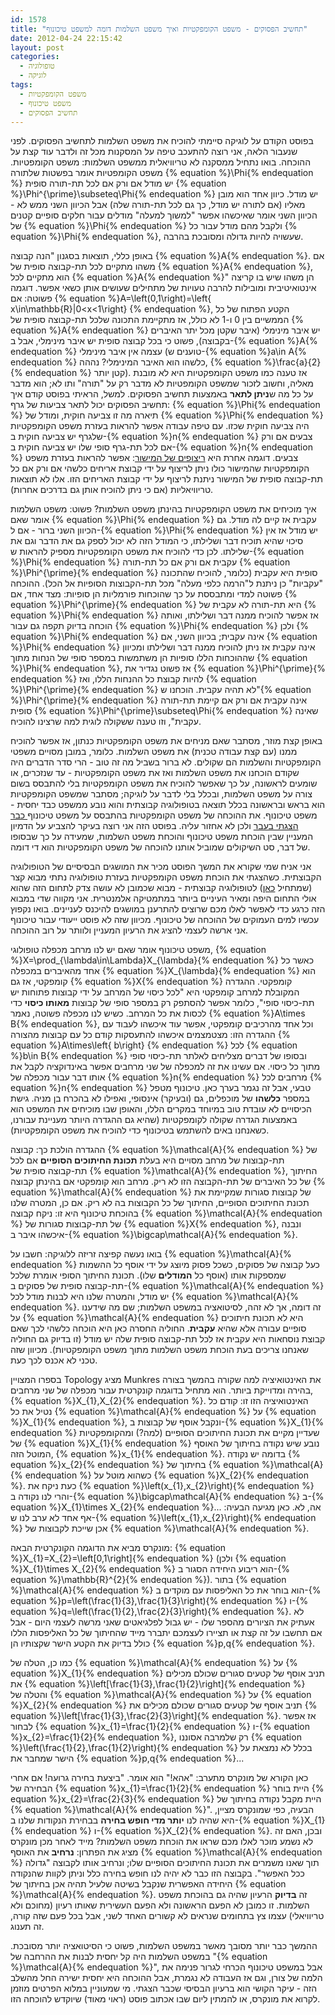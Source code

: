 ```yaml
---
id: 1578
title: "תחשיב הפסוקים - משפט הקומפקטיות ואיך משפט השלמות דומה למשפט טיכונוף"
date: 2012-04-24 22:15:42
layout: post
categories: 
  - טופולוגיה
  - לוגיקה
tags: 
  - משפט הקומפקטיות
  - משפט טיכונוף
  - תחשיב הפסוקים
---
```

בפוסט הקודם על לוגיקה סיימתי להוכיח את משפט השלמות לתחשיב הפסוקים. לפני שנעבור הלאה, אני רוצה להתעכב טיפה על המסקנות מכל זה ולדבר עוד קצת על ההוכחה. בואו נתחיל ממסקנה לא טריוויאלית ממשפט השלמות: משפט הקומפטיות. משפט הקומפטיות אומר בפשטות שלתורה {% equation %}\Phi{% endequation %} יש מודל אם ורק אם לכל תת-תורה סופית {% equation %}\Phi^{\prime}\subseteq\Phi{% endequation %} יש מודל. כיוון אחד הוא מובן מאליו (אם לתורה יש מודל, כך גם לכל תת-תורה שלה) אבל הכיוון השני ממש לא - הכיוון השני אומר שאיכשהו אפשר "למשוך למעלה" מודלים עבור חלקים סופיים קטנים של {% equation %}\Phi{% endequation %} ולקבל מהם מודל עבור כל {% equation %}\Phi{% endequation %}, שעשויה להיות גדולה ומסובכת בהרבה.

באופן כללי, תוצאות בסגנון "הנה קבוצה {% equation %}A{% endequation %}. אם משהו מתקיים לכל תת-קבוצה סופית של {% equation %}A{% endequation %}, הוא מתקיים לכל {% equation %}A{% endequation %}" הן משהו שיש בו קריצה אינטואיטיבית ומובילות להרבה טעויות של מתחילים שעושים אותן כשאי אפשר. דוגמה פשוטה: אם {% equation %}A=\left(0,1\right)=\left\{ x\in\mathbb{R}|0&lt;x&lt;1\right\} {% endequation %}, הקטע הפתוח של כל הממשיים בין 0 ו-1 לא כולל, אז מתקיימת התכונה שלכל תת-קבוצה סופית של {% equation %}A{% endequation %} יש איבר מינימלי (איבר שקטן מכל יתר האיברים בקבוצה), פשוט כי בכל קבוצה סופית יש איבר מינימלי, אבל ב-{% equation %}A{% endequation %} עצמה אין איבר מינימלי (טוענים ש-{% equation %}a\in A{% endequation %} כלשהו הוא האיבר המינימלי? נההה, {% equation %}\frac{a}{2}{% endequation %} קטן יותר). אז טענה כמו משפט הקומפקטיות היא לא מובנת מאליה, וחשוב לזכור שמשפט הקומפטיות לא מדבר רק על "תורה" ותו לא; הוא מדבר על כל מה ש<strong>ניתן לתאר</strong> באמצעות תחשיב הפסוקים. למשל, הראיתי בפוסט קודם איך תחשיב הפסוקים יכול לתאר צביעות של גרף: {% equation %}\Phi{% endequation %} תיארה מה זו צביעה חוקית, ומודל של {% equation %}\Phi{% endequation %} היה צביעה חוקית שכזו. עם טיפה עבודה אפשר להראות בעזרת משפט הקומפקטיות שלגרף יש צביעה חוקית ב-{% equation %}n{% endequation %} צבעים אם ורק אם לכל תת-גרף סופי שלו יש צביעה חוקית ב-{% equation %}n{% endequation %} צבעים. דוגמה אחרת היא <a href="http://www.gadial.net/?p=73">ריצופים של המישור</a>: אפשר להראות בעזרת משפט הקומפקטיות שהמישור כולו ניתן לריצוף על ידי קבוצת אריחים כלשהי אם ורק אם כל תת-קבוצה סופית של המישור ניתנת לריצוף על ידי קבוצת האריחים הזו. אלו לא תוצאות טריוויאליות (אם כי ניתן להוכיח אותן גם בדרכים אחרות).

איך מוכיחים את משפט הקומפקטיות בהינתן משפט השלמות? פשוט: משפט השלמות אומר שאם {% equation %}\Phi{% endequation %} עקבית אז קיים לה מודל. גם הכיוון השני ברור - אם ל-{% equation %}\Phi{% endequation %} יש מודל אז אין סיכוי שהיא תוכיח דבר ושלילתו, כי המודל הזה לא יכול לספק גם את הדבר וגם את שלילתו. לכן כדי להוכיח את משפט הקומפקטיות מספיק להראות ש-{% equation %}\Phi{% endequation %} עקבית אם ורק אם כל תת-תורה {% equation %}\Phi^{\prime}{% endequation %} סופית היא עקבית (כלומר, להוכיח שהתכונה "עקביות" כן ניתנת ל"הרמה כלפי מעלה" מכל תת-הקבוצות הסופיות אל הכל). ההוכחה פשוטה למדי ומתבססת על כך שהוכחות פורמליות הן סופיות: מצד אחד, אם {% equation %}\Phi^{\prime}{% endequation %} היא תת-תורה לא עקבית של {% equation %}\Phi{% endequation %} אז אפשר להוכיח ממנה דבר ושלילתו, ואותה הוכחה בדיוק תקפה גם עבור {% equation %}\Phi{% endequation %} ולכן {% equation %}\Phi{% endequation %} אינה עקבית; בכיוון השני, אם {% equation %}\Phi{% endequation %} אינה עקבית אז ניתן להוכיח ממנה דבר ושלילתו ומכיוון שההוכחות הללו סופיות הן משתמשות במספר סופי של הנחות מתוך {% equation %}\Phi{% endequation %}, אז פשוט נגדיר את {% equation %}\Phi^{\prime}{% endequation %} להיות קבוצת כל ההנחות הללו, ואז {% equation %}\Phi^{\prime}{% endequation %} לא תהיה עקבית. הוכחנו ש"{% equation %}\Phi^{\prime}{% endequation %} אינה עקבית אם ורק אם קיימת תת-תורה סופית {% equation %}\Phi^{\prime}\subseteq\Phi{% endequation %} שאינה עקבית", וזו טענה ששקולה לוגית למה שרצינו להוכיח.

באופן קצת מוזר, מסתבר שאם מניחים את משפט הקומפקטיות כנתון, אז אפשר להוכיח ממנו (עם קצת עבודה טכנית) את משפט השלמות. כלומר, במובן מסויים משפטי הקומפקטיות והשלמות הם שקולים. לא ברור בשביל מה זה טוב - הרי סדר הדברים היה שקודם הוכחנו את משפט השלמות ואז את משפט הקומפקטיות - עד שנזכרים, או שומעים לראשונה, על כך שאפשר להוכיח את משפט הקומפקטיות בלי להתבסס בשום צורה על משפט השלמות, ובכלל בלי לדבר על לוגיקה; מסתבר שמשפט הקומפקטיות הוא בראש ובראשונה בכלל תוצאה בטופולוגיה קבוצתית והוא נובע ממשפט כבד יחסית - משפט טיכונוף. את ההוכחה של משפט הקומפקטיות בהתבסס על משפט טיכונוף<a href="http://www.gadial.net/?p=117"> כבר הצגתי בעבר</a> ולכן לא אחזור עליה. בפוסט הזה אני רוצה בעיקר להצביע על הדמיון המעניין שבין הוכחת משפט טיכונוף והוכחת משפט השלמות, שמעידה על כך שבסופו של דבר, סט השיקולים שמוביל אותנו להוכחה של משפט הקומפקטיות הוא די דומה.

אני אניח שמי שקורא את המשך הפוסט מכיר את המושגים הבסיסיים של הטופולוגיה הקבוצתית. כשהצגתי את הוכחת משפט הקומפקטיות בעזרת טופולוגיה נתתי מבוא קצר (שמתחיל <a href="http://www.gadial.net/?p=113">כאן</a>) לטופולוגיה קבוצתית - מבוא שכמובן לא עושה צדק לתחום הזה שהוא אולי התחום היפה ומאיר העיניים ביותר במתמטיקה אלמנטרית. אני מקווה שדי במבוא הזה כרגע כדי לאפשר לאלו מכם שרוצים להתרענן במושגים להיכנס לעניינים. בואו נקפוץ עכשיו למים העמוקים של ההוכחה של טיכונוף. מכיוון שזה לא פוסט ייעודי עבור טיכונוף אני ארשה לעצמי להציג את הרעיון המעניין ולוותר על רוב ההוכחה.

משפט טיכונוף אומר שאם יש לנו מרחב מכפלה טופולוגי, {% equation %}X=\prod_{\lambda\in\Lambda}X_{\lambda}{% endequation %} כאשר כל אחד מהאיברים במכפלה {% equation %}X_{\lambda}{% endequation %} הוא קומפקטי, אז גם {% equation %}X{% endequation %} קומפקטי. ההגדרה המקובלת למרחב קומפקטי היא "לכל כיסוי של המרחב על ידי קבוצות פתוחות יש תת-כיסוי סופי", כלומר אפשר להסתפק רק במספר סופי של קבוצות <strong>מאותו כיסוי</strong> כדי לכסות את כל המרחב. כשיש לנו מכפלה פשוטה, נאמר {% equation %}A\times B{% endequation %}, וכל אחד מהרכיבים קומפקטי, אפשר עוד איכשהו לעבוד עם ההגדרה הזו: מצטמצמים איכשהו להתעסקות קודם כל עם קבוצות מהצורה {% equation %}A\times\left\{ b\right\} {% endequation %} לכל {% equation %}b\in B{% endequation %} ובסופו של דברים מצליחים לאלתר תת-כיסוי סופי מתוך כל כיסוי. אם עשינו את זה למכפלה של שני מרחבים אפשר באינדוקציה לקבל את אותו דבר עבור מכפלה של {% equation %}n{% endequation %} מרחבים לכל {% equation %}n{% endequation %} טבעי, אבל זה נגמר בערך כאן. טיכונוף מטפל במספר <strong>כלשהו</strong> של מוכפלים, גם (ובעיקר) אינסופי, ואפילו לא בהכרח בן מניה. גישת הכיסויים לא עובדת טוב במיוחד במקרים הללו, והאופן שבו מוכיחים את המשפט הוא באמצעות הגדרה שקולה לקומפקטיות (שהיא גם ההגדרה היותר מעניינת עבורנו, כשאנחנו באים להשתמש בטיכונוף כדי להוכיח את משפט הקומפקטיות).

ההגדרה הולכת כך: קבוצה {% equation %}\mathcal{A}{% endequation %} של תת-קבוצות של מרחב מסויים היא בעלת <strong>תכונת החיתוכים הסופיים</strong> אם לכל תת-קבוצה סופית של {% equation %}\mathcal{A}{% endequation %}, החיתוך של כל האיברים של תת-הקבוצה הזו לא ריק. מרחב הוא קומפקטי אם בהינתן קבוצה {% equation %}\mathcal{A}{% endequation %} של קבוצות סגורות שמקיימת את תכונת החיתוכים הסופיים, החיתוך של כל הקבוצות בה לא ריק. אם כן, המטרה שלנו בהוכחת טיכונוף היא זו: ניקח קבוצה {% equation %}\mathcal{A}{% endequation %} של תת-קבוצות סגורות של {% equation %}X{% endequation %}, ונבנה איכשהו איבר ב-{% equation %}\bigcap\mathcal{A}{% endequation %}.

בואו נעשה קפיצה זריזה ללוגיקה: חשבו על {% equation %}\mathcal{A}{% endequation %} כעל קבוצה של פסוקים, כשכל פסוק מיוצג על ידי אוסף כל ההשמות שמספקות אותו (אוסף כל <strong>המודלים</strong> שלו). תכונת החיתוך הסופי אומרת שלכל תת-קבוצה סופית של פסוקים ב-{% equation %}\mathcal{A}{% endequation %} יש מודל, והמטרה שלנו היא לבנות מודל לכל {% equation %}\mathcal{A}{% endequation %}. זה דומה, אך לא זהה, לסיטואציה במשפט השלמות; שם מה שידענו על {% equation %}\mathcal{A}{% endequation %} היא לא תכונת חיתוכים סופיים עבורה אלא שהיא <strong>עקבית</strong>. החוליה החסרה כאן היא הוכחה כלשהי לכך שאם קבוצת נוסחאות היא עקבית אז לכל תת-קבוצה סופית שלה יש מודל (זו בדיוק גם החוליה שאנחנו צריכים בעת הוכחת משפט השלמות מתוך משפט הקומפקטיות). מכיוון שזה טכני לא אכנס לכך כעת.

בספרו המצויין Topology מציג Munkres את האינטואיציה למה שקורה בהמשך בצורה בהירה ומדוייקת ביותר. הוא מתחיל בדוגמה קונקרטית עבור מכפלה של שני מרחבים, {% equation %}X_{1},X_{2}{% endequation %}. האינטואיציה הזו זו: קודם כל נטיל את כל {% equation %}\mathcal{A}{% endequation %} על {% equation %}X_{1}{% endequation %}, ונקבל אוסף של קבוצות ב-{% equation %}X_{1}{% endequation %} שעדיין מקיים את תכונת החיתוכים הסופיים (למה?) ומהקומפקטיות של {% equation %}X_{1}{% endequation %} נובע שיש נקודה בחיתוך של האוסף המוטל הזה, {% equation %}x_{1}{% endequation %}. בדומה יש נקודה {% equation %}x_{2}{% endequation %} בחיתוך של {% equation %}\mathcal{A}{% endequation %} כשהוא מוטל על {% equation %}X_{2}{% endequation %}. כעת ניקח את {% equation %}\left(x_{1},x_{2}\right){% endequation %} והרי לנו נקודה ב-{% equation %}\bigcap\mathcal{A}{% endequation %} ב-{% equation %}X_{1}\times X_{2}{% endequation %}... אה, לא. כאן מגיעה הבעיה: אף אחד לא ערב לנו ש-{% equation %}\left(x_{1},x_{2}\right){% endequation %} אכן שייכת לקבוצות של {% equation %}\mathcal{A}{% endequation %}.

מונקרס מביא את הדוגמה הקונקרטית הבאה: {% equation %}X_{1}=X_{2}=\left[0,1\right]{% endequation %} (ולכן {% equation %}X_{1}\times X_{2}{% endequation %} הוא ריבוע היחידה הסגור ב-{% equation %}\mathbb{R}^{2}{% endequation %}). בתור {% equation %}\mathcal{A}{% endequation %} הוא בוחר את כל האליפסות עם מוקדים ב-{% equation %}p=\left(\frac{1}{3},\frac{1}{3}\right){% endequation %} ו-{% equation %}q=\left(\frac{1}{2},\frac{2}{3}\right){% endequation %}. לא אעתיק את הציורים מהספר שלו - יש גבול לפלגיאטים שאני מרשה לעצמי היום - אבל אם תחשבו על זה קצת או תציירו לעצמכם יתברר מייד שהחיתוך של כל האליפסות הללו כולל בדיוק את הקטע הישר שקצותיו הן {% equation %}p,q{% endequation %}.

כמו כן, הטלה של {% equation %}\mathcal{A}{% endequation %} על {% equation %}X_{1}{% endequation %} תניב אוסף של קטעים סגורים שכולם מכילים את {% equation %}\left[\frac{1}{3},\frac{1}{2}\right]{% endequation %} והטלה של {% equation %}\mathcal{A}{% endequation %} על {% equation %}X_{2}{% endequation %} תניב אוסף של קטעים סגורים שכולם מכילים את {% equation %}\left[\frac{1}{3},\frac{2}{3}\right]{% endequation %}. אז אפשר לבחור {% equation %}x_{1}=\frac{1}{2}{% endequation %} ו-{% equation %}x_{2}=\frac{1}{2}{% endequation %}, רק שלמרבה אסוננו {% equation %}\left(\frac{1}{2},\frac{1}{2}\right){% endequation %} בכלל לא נמצאת על הישר שמחבר את {% equation %}p,q{% endequation %}...

כאן הקורא של מונקרס מתערב: "אהא!" הוא אומר. "ביצעת בחירה גרועה! אם אחרי הבחירה של {% equation %}x_{1}=\frac{1}{2}{% endequation %} היית בוחר {% equation %}x_{2}=\frac{2}{3}{% endequation %} היית מקבל נקודה בחיתוך של {% equation %}\mathcal{A}{% endequation %}". הבעיה, כפי שמונקרס מציין, היא שהיה לנו <strong>יותר מדי חופש בחירה</strong> בבחירת הנקודות שלנו ב-{% equation %}X_{1}{% endequation %} ו-{% equation %}X_{2}{% endequation %}. ובכן, האם זה לא נשמע מוכר לאלו מכם שראו את הוכחת משפט השלמות? מייד לאחר מכן מונקרס מציג את הפתרון: <strong>נרחיב</strong> את האוסף {% equation %}\mathcal{A}{% endequation %} תוך שאנו משמרים את תכונת החיתוכים הסופיים שלו; ונרחיב אותו לקבוצה "גדולה ככל האפשר". בקבוצה הזו כבר לא יהיה לנו חופש בחירה כלל וניתן לקוות שהנקודה היחידה האפשרית שנקבל בשיטה שלעיל תהיה אכן בחיתוך של {% equation %}\mathcal{A}{% endequation %}. זה <strong>בדיוק</strong> הרעיון שהיה גם בהוכחת משפט השלמות. זו כמובן לא הפעם הראשונה ולא הפעם העשירית שאותו רעיון (מחוכם ולא טריוויאלי) עצמו צץ בתחומים שנראים לא קשורים האחד לשני, אבל בכל פעם שזה קורה, זה תענוג.

ההמשך כבר יותר מסובך מאשר במשפט השלמות, פשוט כי הסיטואציה יותר מסובכת. במשפט השלמות היה קל יחסית לבנות את ההרחבה של "{% equation %}\mathcal{A}{% endequation %}", אבל במשפט טיכונוף הכרחי לגרור פנימה את הלמה של צורן, וגם אז העבודה לא נגמרת, אבל ההוכחה היא יחסית ישירה החל מהשלב הזה - עיקר הקושי הוא ברעיון הבסיסי שכבר הצגתי. מי שמעוניין במלוא הפרטים מוזמן לקרוא את מונקרס, או להמתין ליום שבו אכתוב פוסט (ראוי מאוד) שיוקדש להוכחה הזו.
